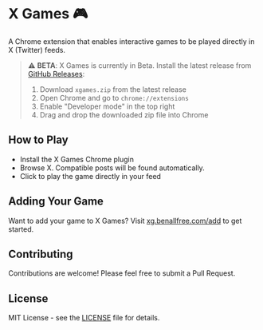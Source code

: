 # X Games 🎮

A Chrome extension that enables interactive games to be played directly in X (Twitter) feeds.

> ⚠️ **BETA**: X Games is currently in Beta. Install the latest release from [GitHub Releases](https://github.com/benallfree/xg/releases):
>
> 1. Download `xgames.zip` from the latest release
> 2. Open Chrome and go to `chrome://extensions`
> 3. Enable "Developer mode" in the top right
> 4. Drag and drop the downloaded zip file into Chrome

## How to Play

- Install the X Games Chrome plugin
- Browse X. Compatible posts will be found automatically.
- Click to play the game directly in your feed

## Adding Your Game

Want to add your game to X Games? Visit [xg.benallfree.com/add](https://xg.benallfree.com/add) to get started.

## Contributing

Contributions are welcome! Please feel free to submit a Pull Request.

## License

MIT License - see the [LICENSE](LICENSE) file for details.
